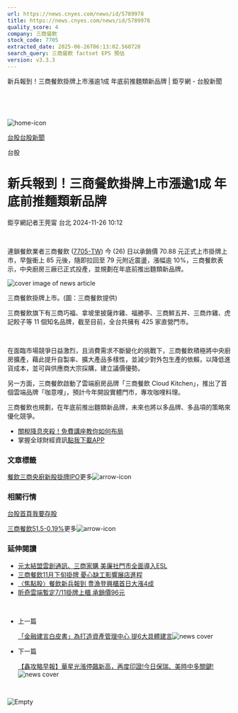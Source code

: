 ```yaml
---
url: https://news.cnyes.com/news/id/5789978
title: https://news.cnyes.com/news/id/5789978
quality_score: 4
company: 三商餐飲
stock_code: 7705
extracted_date: 2025-06-26T06:13:02.560728
search_query: 三商餐飲 factset EPS 預估
version: v3.3.3
---
```


新兵報到！三商餐飲掛牌上市漲逾1成 年底前推麵類新品牌 | 鉅亨網 - 台股新聞

‌

‌

![home-icon](/assets/icons/breadCrumb/symbol-icon-home.svg)

[台股](/news/cat/tw_stock)[台股新聞](/news/cat/tw_stock_news)

台股

# 新兵報到！三商餐飲掛牌上市漲逾1成 年底前推麵類新品牌

鉅亨網記者王莞甯 台北 2024-11-26 10:12

‌

連鎖餐飲業者三商餐飲 ([7705-TW](https://www.cnyes.com/twstock/7705)) 今 (26) 日以承銷價 70.88 元正式上市掛牌上市，早盤衝上 85 元後，隨即拉回至 79 元附近震盪，漲幅逾 10%，三商餐飲表示，中央廚房三廠已正式投產，並規劃在年底前推出麵類新品牌。

![cover image of news article](/_next/image?url=https%3A%2F%2Fcimg.cnyes.cool%2Fprod%2Fnews%2F5789978%2Fl%2F19ead312fe259d271405d9508870d674.jpg&w=3840&q=75)

三商餐飲掛牌上市。(圖：三商餐飲提供)

三商餐飲旗下有三商巧福、拿坡里披薩炸雞、福勝亭、三商鮮五丼、三商炸雞、虎記餃子等 11 個知名品牌，截至目前，全台共擁有 425 家直營門市。

‌

在面臨市場競爭日益激烈，且消費需求不斷變化的挑戰下，三商餐飲積極將中央廚房擴產，藉此提升自製率、擴大產品多樣性，並減少對外包生產的依賴，以降低進貨成本，並可與供應商大宗採購，建立議價優勢。

另一方面，三商餐飲啟動了雲端廚房品牌「三商餐飲 Cloud Kitchen」，推出了首個雲端品牌「咖意哩」，預計今年開設實體門市，專攻咖哩料理。

三商餐飲也規劃，在年底前推出麵類新品牌，未來也將以多品牌、多品項的策略來優化競爭。

* [關稅降息夾殺！免費講座教你如何布局](https://www.rsc.com.tw/Cnyes_RSC/SeminarBooking2025InvestmentOutlook.aspx?utm_source=anue&utm_medium=usstocks_end)
* 掌握全球財經資訊[點我下載APP](http://www.cnyes.com/app/?utm_source=mweb&utm_medium=HamMenuBanner&utm_campaign=fixed&utm_content=entr)

### 文章標籤

[餐飲](https://news.cnyes.com/tag/餐飲 "餐飲")[三商](https://news.cnyes.com/tag/三商 "三商")[央廚](https://news.cnyes.com/tag/央廚 "央廚")[新股掛牌](https://news.cnyes.com/tag/新股掛牌 "新股掛牌")[IPO](https://news.cnyes.com/tag/IPO "IPO")更多![arrow-icon](/assets/icons/arrows/arrow-down.svg)

### 相關行情

[台股首頁](https://www.cnyes.com/twstock)[我要存股](https://supr.link/8OHaU)

[三商餐飲51.5-0.19%](https://www.cnyes.com/twstock/7705)更多![arrow-icon](/assets/icons/arrows/arrow-down.svg)

### 延伸閱讀

* [元太結盟雲創通訊、三商家購 美廉社門市全面導入ESL](/news/id/5745908)
* [三商餐飲11月下旬掛牌 憂心缺工影響展店進程](/news/id/5750836)
* [〈焦點股〉餐飲新兵報到 豊漁登興櫃首日大漲4成](/news/id/6039065)
* [昕奇雲端暫定7/11掛牌上櫃 承銷價96元](/news/id/6037284)

‌

* 上一篇

  [「金融建言白皮書」為打造資產管理中心 提6大具體建言](/news/id/5790083)![news cover](https://cimg.cnyes.cool/prod/news/5790083/m/03af0f13a9dadc87523850c6ccea1c34.jpg)
* 下一篇

  [【鑫攻略早報】華星光漲停飆新高，再度印證!今日保瑞、美時中多關鍵!](/news/id/5789665)![news cover](https://cimg.cnyes.cool/prod/news/5789665/m/5d04bd6fe2c0161f98049b813a55d151.jpg)

‌

![Empty](/assets/icons/skeleton/empty-image.svg)

‌